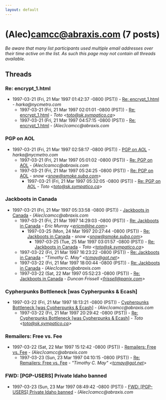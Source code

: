 ```yaml
---
layout: default
---
```


# (Alec)camcc@abraxis.com (7 posts)

_Be aware that many list participants used multiple email addresses over their time active on the list. As such this page may not contain all threads available._

## Threads

### Re: encrypt_1.html
+ 1997-03-21 (Fri, 21 Mar 1997 01:42:37 -0800 (PST)) - [Re: encrypt_1.html](/archive/1997/03/1c9c1793e41273ab9c9b7f725a1830c5b3986a9d11b1796701d3e6c14feec258) - _harka@nycmetro.com_
  + 1997-03-21 (Fri, 21 Mar 1997 02:01:01 -0800 (PST)) - [Re: encrypt_1.html](/archive/1997/03/0efb09a2364fc5a70aa447cdb17988c30228ecb65b30ae7e6d9015e95a1de6bf) - _Toto \<toto@sk.sympatico.ca\>_
  + 1997-03-21 (Fri, 21 Mar 1997 04:57:15 -0800 (PST)) - [Re: encrypt_1.html](/archive/1997/03/a954c3cdbd3fe1ef25ffd956f06c38194ee0d5603a7671b7c084f507f0baa3e9) - _(Alec)camcc@abraxis.com_

### PGP on AOL
+ 1997-03-21 (Fri, 21 Mar 1997 02:58:17 -0800 (PST)) - [PGP on AOL](/archive/1997/03/bc6c7621fb814208406dbb8fd42821743ac88f2cc7ff6f72476279fbc633e3ad) - _harka@nycmetro.com_
  + 1997-03-21 (Fri, 21 Mar 1997 05:01:02 -0800 (PST)) - [Re: PGP on AOL](/archive/1997/03/38c4c356795e780b8d6884d3817066697c7e4310312b258b4559807959ce05d9) - _(Alec)camcc@abraxis.com_
  + 1997-03-21 (Fri, 21 Mar 1997 05:24:25 -0800 (PST)) - [Re: PGP on AOL](/archive/1997/03/d086ed0fd9843c24f975d123445d8bd4db61c0a852097c23a2a58ffcd1d39474) - _snow \<snow@smoke.suba.com\>_
    + 1997-03-21 (Fri, 21 Mar 1997 05:32:05 -0800 (PST)) - [Re: PGP on AOL](/archive/1997/03/ee54fa515b0ce0c8d31dbd20da3d0052eb1be9257ad11e1ad4a36252377808e9) - _Toto \<toto@sk.sympatico.ca\>_

### Jackboots in Canada
+ 1997-03-21 (Fri, 21 Mar 1997 05:33:58 -0800 (PST)) - [Jackboots in Canada](/archive/1997/03/d9a62a54d1a9d2e5fa02c6a9ba7349d123e707ce5f8deb91b0432b1337525627) - _(Alec)camcc@abraxis.com_
  + 1997-03-21 (Fri, 21 Mar 1997 14:29:03 -0800 (PST)) - [Re: Jackboots in Canada](/archive/1997/03/777965ff572b2c46d67ab59759625299af577b2bc463360d4b0c17e079589bfc) - _Eric Murray \<ericm@lne.com\>_
    + 1997-03-25 (Mon, 24 Mar 1997 20:27:44 -0800 (PST)) - [Re: Jackboots in Canada](/archive/1997/03/ab447dabe2756df9b0fcc670204e0e9d3a75f8831fd7dc09b4a27059ce72b07a) - _snow \<snow@smoke.suba.com\>_
      + 1997-03-25 (Tue, 25 Mar 1997 03:01:57 -0800 (PST)) - [Re: Jackboots in Canada](/archive/1997/03/139bad739fe0e44a08c12de293918fbda87940cc4920a1f772e6d6f23823dc1a) - _Toto \<toto@sk.sympatico.ca\>_
  + 1997-03-22 (Fri, 21 Mar 1997 16:23:22 -0800 (PST)) - [Re: Jackboots in Canada](/archive/1997/03/23ce16129879004f01db2cebe3fec69163de820486d0b03e9b0fbd47b4ff5766) - _"Timothy C. May" \<tcmay@got.net\>_
  + 1997-03-22 (Fri, 21 Mar 1997 18:00:44 -0800 (PST)) - [Re: Jackboots in Canada](/archive/1997/03/f3b2524c4a14b28b7c8fc4a2f3b885e3f15ffda86ce971736a15f07d6e1afdb8) - _(Alec)camcc@abraxis.com_
  + 1997-03-22 (Sat, 22 Mar 1997 05:52:23 -0800 (PST)) - [Re: Jackboots in Canada](/archive/1997/03/ca135c91a2f566a1b81f2f53539d9004de8474c86731de888c802f3c908ee2aa) - _Duncan Frissell \<frissell@panix.com\>_

### Cypherpunks Bottleneck [was Cypherpunks & Ecash]
+ 1997-03-22 (Fri, 21 Mar 1997 18:13:21 -0800 (PST)) - [Cypherpunks Bottleneck [was Cypherpunks & Ecash]](/archive/1997/03/369be17ba0bf5797baf83d66cd409616971301b43a3d7a90488976d9bcfd8a41) - _(Alec)camcc@abraxis.com_
  + 1997-03-22 (Fri, 21 Mar 1997 20:29:42 -0800 (PST)) - [Re: Cypherpunks Bottleneck [was Cypherpunks & Ecash]](/archive/1997/03/1af2101a50fd88c25ea8ee4047ca7dde8239ada2723cdbbdb8d3cdb6771aa2cd) - _Toto \<toto@sk.sympatico.ca\>_

### Remailers: Free vs. Fee
+ 1997-03-22 (Sat, 22 Mar 1997 15:12:42 -0800 (PST)) - [Remailers: Free vs. Fee](/archive/1997/03/789cd53c53df6d6fac051d1cdd452648614f69469230aa476d995c77e3c6021c) - _(Alec)camcc@abraxis.com_
  + 1997-03-23 (Sun, 23 Mar 1997 04:10:15 -0800 (PST)) - [Re: Remailers: Free vs. Fee](/archive/1997/03/540af236c3f6609e51609c8a7e397e41fbf47fe604274c0a5a055b89a7ad4325) - _"Timothy C. May" \<tcmay@got.net\>_

### FWD: [PGP-USERS] Private Idaho banned
+ 1997-03-23 (Sun, 23 Mar 1997 08:49:42 -0800 (PST)) - [FWD: [PGP-USERS] Private Idaho banned](/archive/1997/03/c28ad4f15bfe1859accc56eff0685dfe9e0068e3d3797fad305257528d2b1fa5) - _(Alec)camcc@abraxis.com_

